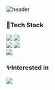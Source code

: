 ![header](https://capsule-render.vercel.app/api?type=waving&color=gradient&height=250&fontSize=40&fontAlignY=40&animation=fadeIn&text=Hello%20%20World!)

### 📖Tech Stack

<div>
<img src="https://img.shields.io/badge/Java-007396?style=flat&logo=Conda-Forge&logoColor=white"/>
<img src="https://img.shields.io/badge/javascript-F7DF1E?style=flat&logo=javascript&logoColor=black">
<br>

<img src="https://img.shields.io/badge/MySQL-4479A1?style=flat&logo=MySQL&logoColor=white"/> 
<img src="https://img.shields.io/badge/oracle-F80000?style=flat&logo=oracle&logoColor=white">
<br>
<img src="https://img.shields.io/badge/SpringBoot-6DB33F?style=flat&logo=SpringBoot&logoColor=white" /> 
</div>

### ✨Interested in


<img src="https://img.shields.io/badge/Docker-2496ED?style=flat&logo=docker&logoColor=white"/>


